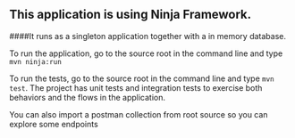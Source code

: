 
## This application is using Ninja Framework.

####It runs as a singleton application together with a in memory database.

To run the application, go to the source root in the command line and type `mvn ninja:run`

To run the tests, go to the source root in the command line and type ``mvn test``. 
The project has unit tests and integration tests to exercise both behaviors and the flows in the application.

You can also import a postman collection from root source so you can explore some endpoints